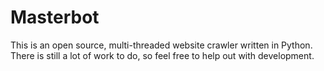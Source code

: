 # Masterbot
This is an open source, multi-threaded website crawler written in Python. There is still a lot of work to do, so feel free to help out with development.

